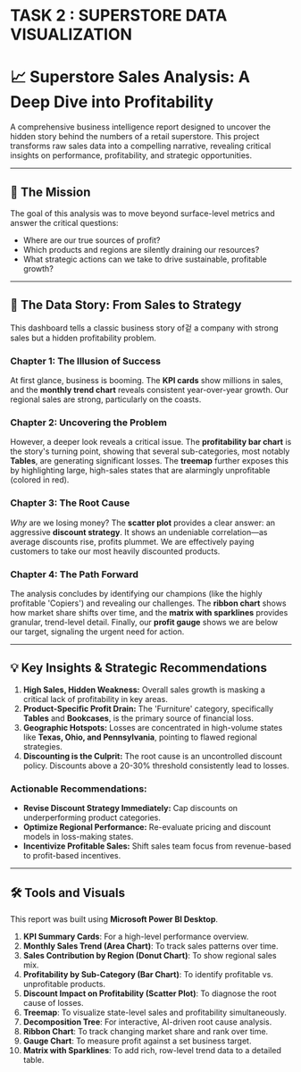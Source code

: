 # TASK 2 : SUPERSTORE DATA VISUALIZATION 


# 📈 Superstore Sales Analysis: A Deep Dive into Profitability
A comprehensive business intelligence report designed to uncover the hidden story behind the numbers of a retail superstore. This project transforms raw sales data into a compelling narrative, revealing critical insights on performance, profitability, and strategic opportunities.

-----

## 🚀 The Mission

The goal of this analysis was to move beyond surface-level metrics and answer the critical questions:

  * Where are our true sources of profit?
  * Which products and regions are silently draining our resources?
  * What strategic actions can we take to drive sustainable, profitable growth?

-----

## 📖 The Data Story: From Sales to Strategy

This dashboard tells a classic business story of겉 a company with strong sales but a hidden profitability problem.

### **Chapter 1: The Illusion of Success**

At first glance, business is booming. The **KPI cards** show millions in sales, and the **monthly trend chart** reveals consistent year-over-year growth. Our regional sales are strong, particularly on the coasts.

### **Chapter 2: Uncovering the Problem**

However, a deeper look reveals a critical issue. The **profitability bar chart** is the story's turning point, showing that several sub-categories, most notably **Tables**, are generating significant losses. The **treemap** further exposes this by highlighting large, high-sales states that are alarmingly unprofitable (colored in red).

### **Chapter 3: The Root Cause**

*Why* are we losing money? The **scatter plot** provides a clear answer: an aggressive **discount strategy**. It shows an undeniable correlation—as average discounts rise, profits plummet. We are effectively paying customers to take our most heavily discounted products.

### **Chapter 4: The Path Forward**

The analysis concludes by identifying our champions (like the highly profitable 'Copiers') and revealing our challenges. The **ribbon chart** shows how market share shifts over time, and the **matrix with sparklines** provides granular, trend-level detail. Finally, our **profit gauge** shows we are below our target, signaling the urgent need for action.

-----

## 💡 Key Insights & Strategic Recommendations

1.  **High Sales, Hidden Weakness:** Overall sales growth is masking a critical lack of profitability in key areas.
2.  **Product-Specific Profit Drain:** The 'Furniture' category, specifically **Tables** and **Bookcases**, is the primary source of financial loss.
3.  **Geographic Hotspots:** Losses are concentrated in high-volume states like **Texas, Ohio, and Pennsylvania**, pointing to flawed regional strategies.
4.  **Discounting is the Culprit:** The root cause is an uncontrolled discount policy. Discounts above a 20-30% threshold consistently lead to losses.

### **Actionable Recommendations:**

  * **Revise Discount Strategy Immediately:** Cap discounts on underperforming product categories.
  * **Optimize Regional Performance:** Re-evaluate pricing and discount models in loss-making states.
  * **Incentivize Profitable Sales:** Shift sales team focus from revenue-based to profit-based incentives.

-----

## 🛠️ Tools and Visuals

This report was built using **Microsoft Power BI Desktop**.


1.  **KPI Summary Cards**: For a high-level performance overview.
2.  **Monthly Sales Trend (Area Chart)**: To track sales patterns over time.
3.  **Sales Contribution by Region (Donut Chart)**: To show regional sales mix.
4.  **Profitability by Sub-Category (Bar Chart)**: To identify profitable vs. unprofitable products.
5.  **Discount Impact on Profitability (Scatter Plot)**: To diagnose the root cause of losses.
6.  **Treemap**: To visualize state-level sales and profitability simultaneously.
7.  **Decomposition Tree**: For interactive, AI-driven root cause analysis.
8.  **Ribbon Chart**: To track changing market share and rank over time.
9.  **Gauge Chart**: To measure profit against a set business target.
10. **Matrix with Sparklines**: To add rich, row-level trend data to a detailed table.
